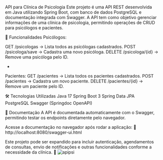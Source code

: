 API para Clínica de Psicologia
Este projeto é uma API REST desenvolvida em Java utilizando Spring Boot, com banco de dados PostgreSQL e documentação integrada com Swagger. A API tem como objetivo gerenciar informações de uma clínica de psicologia, permitindo operações de CRUD para psicólogos e pacientes.

🔹 Funcionalidades
Psicólogos:

GET /psicologas → Lista todos as psicólogas cadastrados.
POST /psicologa/save → Cadastra uma novo psicóloga.
DELETE /psicologa/{id} → Remove uma psicóloga pelo ID.

*
Pacientes:
GET /pacientes → Lista todos os pacientes cadastrados.
POST /pacientes → Cadastra um novo paciente.
DELETE /pacientes/{id} → Remove um paciente pelo ID.

🛠 Tecnologias Utilizadas
Java 17
Spring Boot 3
Spring Data JPA
PostgreSQL
Swagger (Springdoc OpenAPI)

📄 Documentação
A API é documentada automaticamente com o Swagger, permitindo testar os endpoints diretamente pelo navegador.

Acesse a documentação no navegador após rodar a aplicação:
🔗 http://localhost:8080/swagger-ui.html

Este projeto pode ser expandido para incluir autenticação, agendamentos de consultas, envio de notificações e outras funcionalidades conforme a necessidade da clínica. 🚀
![apipsi](https://github.com/user-attachments/assets/2473f063-28a9-4dba-b1dd-911c7f434af0)
